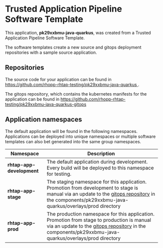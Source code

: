 # Trusted Application Pipeline Software Template

This application, **pk29xxbmu-java-quarkus**, was created from a Trusted Application Pipeline Software Template.

The software templates create a new source and gitops deployment repositories with a sample source application. 

## Repositories

The source code for your application can be found in [https://github.com/rhopp-rhtap-testing/pk29xxbmu-java-quarkus ](https://github.com/rhopp-rhtap-testing/pk29xxbmu-java-quarkus ).
 
The gitops repository, which contains the kubernetes manifests for the application can be found in 
[https://github.com/rhopp-rhtap-testing/pk29xxbmu-java-quarkus-gitops ](https://github.com/rhopp-rhtap-testing/pk29xxbmu-java-quarkus-gitops ) 

## Application namespaces 

The default application will be found in the following namespaces. Applications can be deployed into unique namespaces or multiple software templates can also bet generated into the same group namespaces.  

|  Namespace   |  Description   |  
| -------- | -------- |   
| **rhtap-app-development** | The default application during development. Every build will be deployed to this namespace for testing. | 
| **rhtap-app-stage** | The staging namespace for this application. Promotion from development to stage is manual via an update to the [gitops repository](https://github.com/rhopp-rhtap-testing/pk29xxbmu-java-quarkus-gitops ) in the components/pk29xxbmu-java-quarkus/overlays/prod directory |  
| **rhtap-app-prod** | The production namespace for this application. Promotion from stage to production is manual via an update to the [gitops repository](https://github.com/rhopp-rhtap-testing/pk29xxbmu-java-quarkus-gitops ) in the components/pk29xxbmu-java-quarkus/overlays/prod directory | 